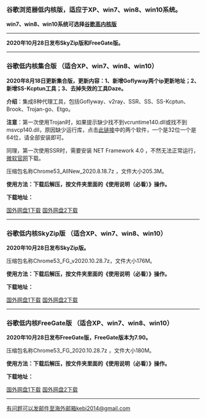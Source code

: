 ### 谷歌浏览器低内核版，适应于XP、win7、win8、win10系统。

**win7、win8、win10系统可选择[谷歌高内核版](https://github.com/Alvin9999/new-pac/wiki/%E9%AB%98%E5%86%85%E6%A0%B8%E7%89%88)**

***

**2020年10月28日发布SkyZip版和FreeGate版。**

***

### 谷歌低内核集合版 （适合XP、win7、win8、win10）

**2020年8月18日更新集合版，更新内容：1、新增Goflyway两个ip更新地址；2、新增SS-Kcptun工具；3、去掉失效的工具Daze。**

**介绍**：集成8种代理工具，包括Goflyway、v2ray、SSR、SS、SS-Kcptun、Brook、Trojan-go、Etgo。

**注意**：第一次使用Trojan时，如果提示缺少找不到vcruntime140.dll或找不到msvcp140.dll，原因缺少运行库，点击[此链接](https://www.microsoft.com/en-us/download/details.aspx?id=48145)中的两个软件，一个是32位一个是64位，请全部安装即可。

同理，第一次使用SSR时，需要安装 NET Framework 4.0 ，不然无法正常运行，[微软官网](https://www.microsoft.com/zh-cn/download/details.aspx?id=17718)下载。

压缩包名称Chrome53_AllNew_2020.8.18.7z ，文件大小205.3M。

**使用方法：下载后解压，按文件夹里面的《使用说明（必看）》操作。**

**下载地址：**

[国外网盘1下载](https://tr71.free4444.xyz/Chrome53_AllNew_2020.8.18.7z) 
[国外网盘2下载](https://tr61.free4444.xyz/Chrome53_AllNew_2020.8.18.7z) 

***

### 谷歌低内核SkyZip版 （适合XP、win7、win8、win10）

**2020年10月28日发布SkyZip版。**

压缩包名称Chrome53_FG_v2020.10.28.7z，文件大小176M。

**使用方法：下载后解压，按文件夹里面的《使用说明（必看）》操作。**

**下载地址：**

[国外网盘1下载](https://tr71.free4444.xyz/Chrome53_SZ_2020.10.28.7z) 
[国外网盘2下载](https://tr61.free4444.xyz/Chrome53_SZ_2020.10.28.7z) 

***

### 谷歌低内核FreeGate版 （适合XP、win7、win8、win10）

**2020年10月28日发布FreeGate版，FreeGate版本为7.90。**

压缩包名称Chrome53_FG_2020.10.28.7z ，文件大小180M。

**使用方法：下载后解压，按文件夹里面的《使用说明（必看）》操作。**

**下载地址：**

[国外网盘1下载](https://tr71.free4444.xyz/Chrome53_FG_v2020.10.28.7z) 
[国外网盘2下载](https://tr61.free4444.xyz/Chrome53_FG_v2020.10.28.7z) 

***

有问题可以发邮件至海外邮箱kebi2014@gmail.com
